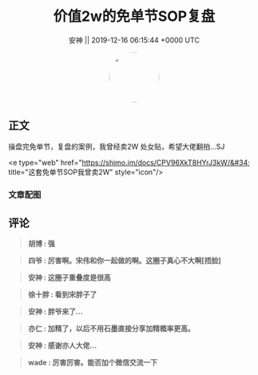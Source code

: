 <h1 align="center">价值2w的免单节SOP复盘</h1>




<p align="center">
    <a>安神 || 2019-12-16 06:15:44 &#43;0000 UTC</a>
</p>

<div align="center">
    <img src="https://images.zsxq.com/FgPfh-qkhFyfW81PAN2qleGx8MSD?e=1590940799&amp;token=kIxbL07-8jAj8w1n4s9zv64FuZZNEATmlU_Vm6zD:3zrON9PPd1fzRYeKQ2A36grxOfw=" width="100" height="100" style="border:1px solid;border-radius:50%; color:#ffffff"/>
</div>




## 正文

<div>
操盘完免单节，复盘的案例，我曾经卖2W
处女贴，希望大佬翻拍…SJ

&lt;e type=&#34;web&#34; href=&#34;https://shimo.im/docs/CPV96XkT8HYrJ3kW/&#34; title=&#34;这套免单节SOP我曾卖2W&#34; style=&#34;icon&#34;/&gt;
</div>

### 文章配图

<div class="image" align="center">

</div>


## 评论

<div align="left">
<div>

<blockquote >
<span> <strong>胡博 : 强 </strong></span>
</blockquote>

<blockquote >
<span> <strong>四爷 : 厉害啊。宋伟和你一起做的啊。这圈子真心不大啊[捂脸] </strong></span>
</blockquote>

<blockquote >
<span> <strong>安神 : 这圈子重叠度是很高 </strong></span>
</blockquote>

<blockquote >
<span> <strong>徐十胖 : 看到宋胖子了 </strong></span>
</blockquote>

<blockquote >
<span> <strong>安神 : 胖爷来了… </strong></span>
</blockquote>

<blockquote >
<span> <strong>亦仁 : 加精了，以后不用石墨直接分享加精概率更高。 </strong></span>
</blockquote>

<blockquote >
<span> <strong>安神 : 感谢亦人大佬… </strong></span>
</blockquote>

<blockquote >
<span> <strong>wade : 厉害厉害。能否加个微信交流一下 </strong></span>
</blockquote>

</div>
</div>